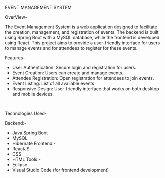   EVENT MANAGEMENT SYSTEM

 OverView-

The Event Management System is a web application designed to facilitate the creation, management, and registration of events. The backend is built using Spring Boot with a MySQL database, while the frontend is developed using React. This project aims to provide a user-friendly interface for users to manage events and for attendees to register for these events.

Features-

- User Authentication:  Secure login and registration for users.
- Event Creation:   Users can create and manage events.
- Attendee Registration: Open registration for attendees to join events.
- Event Listing: List of all available events
- Responsive Design: User-friendly interface that works on both desktop and mobile devices.

<br>

Technologies Used-

Backend:-
  - Java Spring Boot
  - MySQL
  - Hibernate
Frontend:-
  - ReactJS
  - CSS
  - HTML
Tools:-
  - Eclipse
  - Visual Studio Code (for frontend development)
